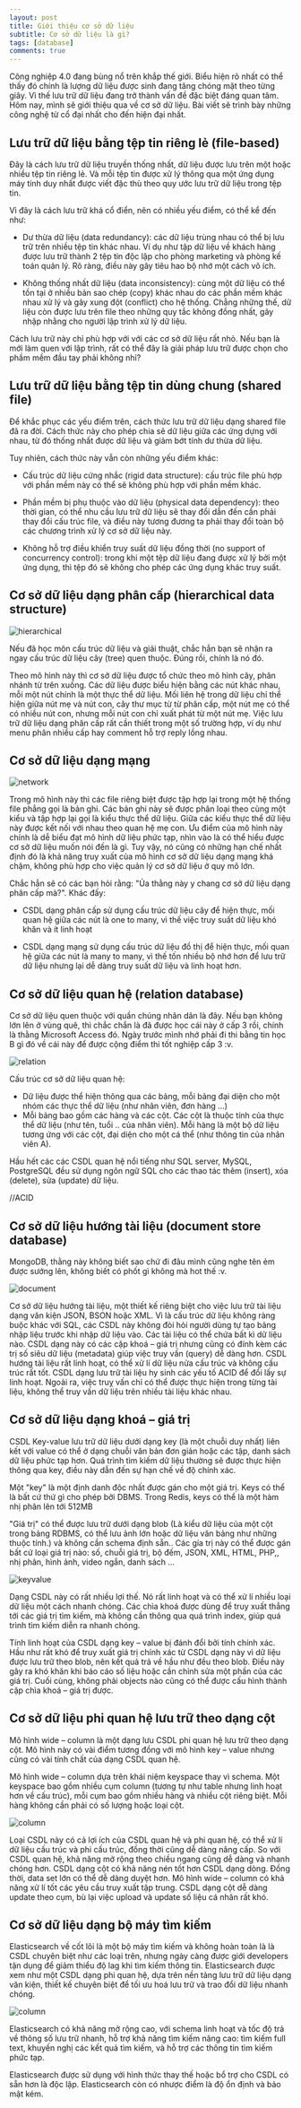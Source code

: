 ```yaml
---
layout: post
title: Giới thiệu cơ sở dữ liệu
subtitle: Cơ sở dữ liệu là gì?
tags: [database]
comments: true
---
```


Công nghiệp 4.0 đang bùng nổ trên khắp thế giới. Biểu hiện rõ nhất có thể thấy đó chính là lượng dữ liệu được sinh đang tăng chóng mặt theo từng giây. Vì thế lưu trữ dữ liệu đang trở thành vấn đề đặc biệt đáng quan tâm. Hôm nay, mình sẽ giới thiệu qua về cơ sở dữ liệu. Bài viết sẽ trình bày những công nghệ từ cổ đại nhất cho đến hiện đại nhất.

## Lưu trữ dữ liệu bằng tệp tin riêng lẻ (file-based)

Đây là cách lưu trữ dữ liệu truyền thống nhất, dữ liệu được lưu trên một hoặc nhiều tệp tin riêng lẻ. Và mỗi tệp tin được xử lý thông qua một ứng dụng máy tính duy nhất được viết đặc thù theo quy ước lưu trữ dữ liệu trong tệp tin.

Vì đây là cách lưu trữ khá cổ điển, nên có nhiều yếu điểm, có thể kể đến như:

- Dư thừa dữ liệu (data redundancy): các dữ liệu trùng nhau có thể bị lưu trữ trên nhiều tệp tin khác nhau.  Ví dụ như tập dữ liệu về khách hàng được lưu trữ thành 2 tệp tin độc lập cho phòng marketing và phòng kế toán quản lý. Rõ ràng, điều này gây tiêu hao bộ nhớ một cách vô ích.

- Không thống nhất dữ liệu (data inconsistency): cùng một dữ liệu có thể tồn tại ở nhiều bản sao chép (copy) khác nhau do các phần mềm khác nhau xử lý và gây xung đột (conflict) cho hệ thống. Chẳng những thế, dữ liệu còn được lưu trên file theo những quy tắc không đồng nhất, gây nhập nhằng cho người lập trình xử lý dữ liệu.

Cách lưu trữ này chỉ phù hợp với với các cơ sở dữ liệu rất nhỏ. Nếu bạn là mới làm quen với lập trình, rất có thể đây là giải pháp lưu trữ được chọn cho phầm mềm đầu tay phải không nhỉ?

## Lưu trữ dữ liệu bằng tệp tin dùng chung (shared file)

Để khắc phục các yếu điểm trên, cách thức lưu trữ dữ liệu dạng shared file đã ra đời. Cách thức này cho phép chia sẽ dữ liệu giữa các ứng dựng với nhau, từ đó thống nhất được dữ liệu và giảm bớt tính dư thừa dữ liệu.

Tuy nhiên, cách thức này vẫn còn những yếu điểm khác:

- Cấu trúc dữ liệu cứng nhắc (rigid data structure): cấu trúc file phù hợp với phần mềm này có thể sẽ không phù hợp với phần mềm khác.

- Phần mềm bị phụ thuộc vào dữ liệu (physical data dependency): theo thời gian, có thể nhu cầu lưu trữ dữ liệu sẽ thay đổi dẫn đến cần phải thay đổi cấu trúc file, và điều này tương đương ta phải thay đổi toàn bộ các chương trình xử lý cơ sở dữ liệu này.

- Không hỗ trợ điều khiển truy suất dữ liệu đồng thời (no support of concurrency control): trong khi một tệp dữ liệu đang được xử lý bởi một ứng dụng, thì tệp đó sẽ không cho phép các ứng dụng khác truy suất.

## Cơ sở dữ liệu dạng phân cấp (hierarchical data structure)

![hierarchical](/img/database/hierarchical-dbms-model.webp)

Nếu đã học môn cấu trúc dữ liệu và giải thuật, chắc hẳn bạn sẽ nhận ra ngay cấu trúc dữ liệu cây (tree) quen thuộc. Đúng rồi, chính là nó đó.

Theo mô hình này thì cơ sở dữ liệu được tổ chức theo mô hình cây, phân nhánh từ trên xuống. Các dữ liệu được biểu hiện bằng các nút khác nhau, mỗi một nút chính là một thực thể dữ liệu. Mối liên hệ trong dữ liệu chỉ thể hiện giữa nút mẹ và nút con, cây thư mục từ từ phân cấp, một nút mẹ có thể có nhiều nút con, nhưng mỗi nút con chỉ xuất phát từ một nút mẹ. Việc lưu trữ dữ liệu dạng phân cấp rất cần thiết trong một số trường hợp, ví dụ như menu phân nhiều cấp hay comment hỗ trợ reply lồng nhau.



## Cơ sở dữ liệu dạng mạng 

![network](/img/database/network-dbms-model.webp)

Trong mô hình này thì các file riêng biệt được tập hợp lại trong một hệ thống file phẳng gọi là bản ghi. Các bản ghi này sẽ được phân loại theo cùng một kiểu và tập hợp lại gọi là kiểu thực thể dữ liệu. Giữa các kiểu thực thể dữ liệu này được kết nối với nhau theo quan hệ mẹ con. Ưu điểm của mô hình này chính là dễ biểu đạt mô hình dữ liệu phức tạp, nhìn vào là có thể hiểu được cơ sở dữ liệu muốn nói đến là gì. Tuy vậy, nó cũng có những hạn chế nhất định đó là khả năng truy xuất của mô hình cơ sở dữ liệu dạng mạng khá chậm, không phù hợp cho việc quản lý cơ sở dữ liệu ở quy mô lớn.

Chắc hẳn sẽ có các bạn hỏi rằng: "Ủa thằng này y chang cơ sở dữ liệu dạng phân cấp mà?".  Khác đấy:

- CSDL dạng phân cấp sử dụng cấu trúc dữ liệu cây để hiện thực, mối quan hệ giữa các nút là one to many, vì thế việc truy suất dữ liệu khó khăn và ít linh hoạt

- CSDL dạng mạng sử dụng cấu trúc dữ liệu đồ thị để hiện thực, mối quan hệ giữa các nút là many to many, vì thế tốn nhiều bộ nhớ hơn để lưu trữ dữ liệu nhưng lại dễ dàng truy suất dữ liệu và linh hoạt hơn.

## Cơ sở dữ liệu quan hệ (relation database)

Cơ sở dữ liệu quen thuộc với quần chúng nhân dân là đây. Nếu bạn không lớn lên ở vùng quê, thì chắc chắn là đã được học cái này ở cấp 3 rồi, chính là thằng Microsoft Access đó. Ngày trước mình nhớ phải đi thi bằng tin học B gì đó về cái này để được cộng điểm thi tốt nghiệp cấp 3 :v.

![relation](/img/database/sql-database-tools.webp)

Cấu trúc cơ sở dữ liệu quan hệ:

- Dữ liệu được thể hiện thông qua các bảng, mỗi bảng đại diện cho một nhóm các thực thể dữ liệu (như nhân viên, đơn hàng ...)
- Mỗi bảng bao gồm các hàng và các cột. Các cột là thuộc tính của thực thể dữ liệu (như tên, tuổi .. của nhân viên). Mỗi hàng là một bộ dữ liệu tương ứng với các cột, đại diện cho một cá thể (như thông tin của nhân viên A).

Hầu hết các các CSDL quan hệ nổi tiếng như SQL server, MySQL, PostgreSQL đều sử dụng ngôn ngữ SQL cho các thao tác thêm (insert), xóa (delete), sửa (update) dữ liệu.

//ACID

## Cơ sở dữ liệu hướng tài liệu (document store database)

MongoDB, thằng này không biết sao chứ đi đâu mình cũng nghe tên ẻm được sướng lên, không biết có phốt gì không mà hot thế :v.

![document](/img/database/document-database.png)

Cơ sở dữ liệu hướng tài liệu, một thiết kế riêng biệt cho việc lưu trữ tài liệu dạng văn kiện JSON, BSON hoặc XML. Vì là cấu trúc dữ liệu không ràng buộc khác với SQL, các CSDL này không đòi hỏi người dùng tự tạo bảng nhập liệu trước khi nhập dữ liệu vào. Các tài liệu có thể chứa bất kì dữ liệu nào. CSDL dạng này có các cặp khoá – giá trị nhưng cũng có đính kèm các trị số siêu dữ liệu (metadata) giúp việc truy vấn (query) dễ dàng hơn. CSDL hướng tài liệu rất linh hoạt, có thể xử lí dữ liệu nửa cấu trúc và không cấu trúc rất tốt. CSDL dạng lưu trữ tài liệu hy sinh các yếu tố ACID để đổi lấy sự linh hoạt. Ngoài ra, việc truỵ vấn chỉ có thể được thực hiện trong từng tài liệu, không thể truy vấn dữ liệu trên nhiều tài liệu khác nhau.

## Cơ sở dữ liệu  dạng khoá – giá trị

CSDL Key-value lưu trữ dữ liệu dưới dạng key (là một chuỗi duy nhất) liên kết với value có thể ở dạng chuỗi văn bản đơn giản hoặc các tập, danh sách dữ liệu phức tạp hơn. Quá trình tìm kiếm dữ liệu thường sẽ được thực hiện thông qua key, điều này dẫn đến sự hạn chế về độ chính xác.

Một "key" là một định danh độc nhất được gán cho một giá trị. Keys có thể là bất cứ thứ gì cho phép bởi DBMS. Trong Redis, keys có thể là một hàm nhị phân lên tới 512MB

"Giá trị" có thể được lưu trữ dưới dạng blob (Là kiểu dữ liệu của một cột trong bảng RDBMS, có thể lưu ảnh lớn hoặc dữ liệu văn bảng như những thuộc tính.) và không cần schema định sẵn.. Các gía trị này có thể được gán bất cứ loại giá trị nào: số, chuỗi giá trị, bộ đếm, JSON, XML, HTML, PHP,, nhị phân, hình ảnh, video ngắn, danh sách ...

![keyvalue](/img/database/key-value-database.jpg)

Dạng CSDL này có rất nhiều lợi thế. Nó rất linh hoạt và có thể xử lí nhiều loại dữ liệu một cách nhanh chóng. Các chìa khoá được dùng để truy xuất thẳng tới các giá trị tìm kiếm, mà không cần thông qua quá trình index, giúp quá trình tìm kiếm diễn ra nhanh chóng. 

Tính linh hoạt của CSDL dạng key – value bị đánh đổi bởi tính chính xác. Hầu như rất khó để truy xuất giá trị chính xác từ CSDL dạng này vì dữ liệu được lưu trữ theo blob, nên kết quả trả về hầu như đều theo blob. Điều này gây ra khó khăn khi báo cáo số liệu hoặc cần chỉnh sửa một phần của các giá trị. Cuối cùng, không phải objects nào cũng có thể được cấu hình thành cặp chìa khoá – giá trị được.

## Cơ sở dữ liệu phi quan hệ lưu trữ theo dạng cột

Mô hình wide – column là một dạng lưu CSDL phi quan hệ lưu trữ theo dạng cột. Mô hình này có vài điểm tương đồng với mô hình key – value nhưng cũng có vài tính chất của dạng CSDL quan hệ.

Mô hình wide – column dựa trên khái niệm keyspace thay vì schema. Một keyspace bao gồm nhiều cụm column (tương tự như table nhưng linh hoạt hơn về cấu trúc), mỗi cụm bao gồm nhiều hàng và nhiều cột riêng biệt. Mỗi hàng không cần phải có số lượng hoặc loại cột.

![column](/img/database/wide-column-database.png)

Loại CSDL này có cả lợi ích của CSDL quan hệ và phi quan hệ, có thể xử lí dữ liệu cấu trúc và phi cấu trúc, đồng thời cũng dễ dàng nâng cấp. So với CSDL quan hệ, khả năng mở rộng theo chiều ngang cũng dễ dàng và nhanh chóng hơn. CSDL dạng cột có khả năng nén tốt hơn CSDL dạng dòng. Đồng thời, data set lớn có thể dễ dàng duyệt hơn. Mô hình wide – column có khả năng xử lí tốt các yêu cầu truy xuất tập trung. CSDL dạng cột dễ dàng update theo cụm, bù lại việc upload và update số liệu cá nhân rất khó.

## Cơ sở dữ liệu dạng bộ máy tìm kiếm 

Elasticsearch về cốt lõi là một bộ máy tìm kiếm và không hoàn toàn là là CSDL chuyên biệt như các loại trên, nhưng ngày càng được giới developers tận dụng để giảm thiểu độ lag khi tìm kiếm thông tin. Elasticsearch được xem như một CSDL dạng phi quan hệ, dựa trên nền tảng lưu trữ dữ liệu dạng văn kiện, thiết kế chuyên biệt để tối ưu hoá lưu trữ và trao đổi dữ liệu nhanh chóng.

![column](/img/database/elasticsearchscylla.jpg)

Elasticsearch có khả năng mở rộng cao, với schema linh hoạt và tốc độ trả về thông số lưu trữ nhanh, hỗ trợ khả năng tìm kiếm nâng cao: tìm kiếm full text, khuyến nghị các kết quả tìm kiếm, và hỗ trợ các thông tin tìm kiếm phức tạp.

Elasticsearch được sử dụng với hình thức thay thế hoặc bổ trợ cho CSDL có sẵn hơn là độc lập. Elasticsearch còn có nhược điểm là độ ổn định và bảo mật kém.
